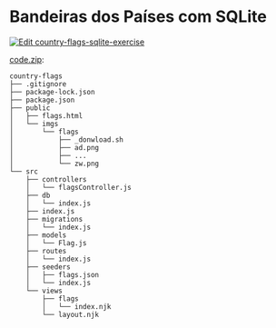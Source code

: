 # Bandeiras dos Países com SQLite

[![Edit country-flags-sqlite-exercise](https://codesandbox.io/static/img/play-codesandbox.svg)](https://codesandbox.io/s/country-flags-sqlite-exercise-6cs42?fontsize=14&hidenavigation=1&theme=dark)

[code.zip](code.zip):

```
country-flags
├── .gitignore
├── package-lock.json
├── package.json
├── public
│   ├── flags.html
│   └── imgs
│       └── flags
│           ├── _donwload.sh
│           ├── ad.png
│           ├── ...
│           └── zw.png
└── src
    ├── controllers
    │   └── flagsController.js
    ├── db
    │   └── index.js
    ├── index.js
    ├── migrations
    │   └── index.js
    ├── models
    │   └── Flag.js
    ├── routes
    │   └── index.js
    ├── seeders
    │   ├── flags.json
    │   └── index.js
    └── views
        ├── flags
        │   └── index.njk
        └── layout.njk
```
